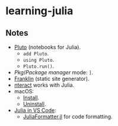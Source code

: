 # learning-julia

## Notes

- [Pluto](https://github.com/fonsp/Pluto.jl) (notebooks for Julia).
  - `add Pluto`.
  - `using Pluto`.
  - `Pluto.run()`.
- _Pkg_/_Package manager_ mode: `]`.
- [Franklin](https://github.com/tlienart/Franklin.jl) (static site generator).
- [nteract](https://nteract.io/) works with Julia.
- macOS:
  - [Install](https://julialang.org/downloads/platform/#macos).
  - [Uninstall](https://julialang.org/downloads/platform/#uninstallation__2).
- [Julia in VS Code](https://www.julia-vscode.org/docs/dev/):
  - [JuliaFormatter.jl](https://github.com/domluna/JuliaFormatter.jl) for code formatting.
